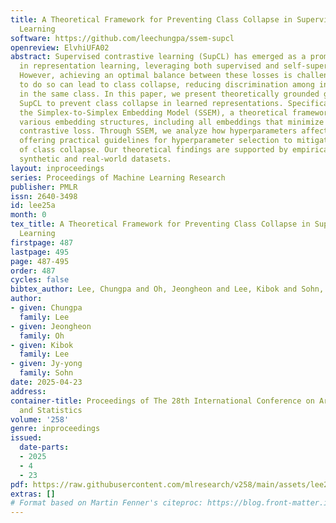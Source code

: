 ```yaml
---
title: A Theoretical Framework for Preventing Class Collapse in Supervised Contrastive
  Learning
software: https://github.com/leechungpa/ssem-supcl
openreview: ElvhiUFA02
abstract: Supervised contrastive learning (SupCL) has emerged as a prominent approach
  in representation learning, leveraging both supervised and self-supervised losses.
  However, achieving an optimal balance between these losses is challenging; failing
  to do so can lead to class collapse, reducing discrimination among individual embeddings
  in the same class. In this paper, we present theoretically grounded guidelines for
  SupCL to prevent class collapse in learned representations. Specifically, we introduce
  the Simplex-to-Simplex Embedding Model (SSEM), a theoretical framework that models
  various embedding structures, including all embeddings that minimize the supervised
  contrastive loss. Through SSEM, we analyze how hyperparameters affect learned representations,
  offering practical guidelines for hyperparameter selection to mitigate the risk
  of class collapse. Our theoretical findings are supported by empirical results across
  synthetic and real-world datasets.
layout: inproceedings
series: Proceedings of Machine Learning Research
publisher: PMLR
issn: 2640-3498
id: lee25a
month: 0
tex_title: A Theoretical Framework for Preventing Class Collapse in Supervised Contrastive
  Learning
firstpage: 487
lastpage: 495
page: 487-495
order: 487
cycles: false
bibtex_author: Lee, Chungpa and Oh, Jeongheon and Lee, Kibok and Sohn, Jy-yong
author:
- given: Chungpa
  family: Lee
- given: Jeongheon
  family: Oh
- given: Kibok
  family: Lee
- given: Jy-yong
  family: Sohn
date: 2025-04-23
address:
container-title: Proceedings of The 28th International Conference on Artificial Intelligence
  and Statistics
volume: '258'
genre: inproceedings
issued:
  date-parts:
  - 2025
  - 4
  - 23
pdf: https://raw.githubusercontent.com/mlresearch/v258/main/assets/lee25a/lee25a.pdf
extras: []
# Format based on Martin Fenner's citeproc: https://blog.front-matter.io/posts/citeproc-yaml-for-bibliographies/
---
```

